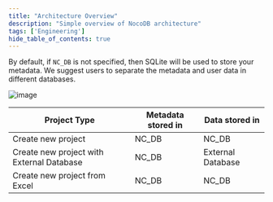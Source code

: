 ```yaml
---
title: "Architecture Overview"
description: "Simple overview of NocoDB architecture"
tags: ['Engineering']
hide_table_of_contents: true
---
```


By default, if `NC_DB` is not specified, then SQLite will be used to store your metadata. We suggest users to separate the metadata and user data in different databases.
  
![image](/img/architecture.png)


| Project Type | Metadata stored in | Data stored in |
|---------|-----------|--------|
| Create new project | NC_DB | NC_DB |
| Create new project with External Database | NC_DB | External Database |
| Create new project from Excel | NC_DB | NC_DB |